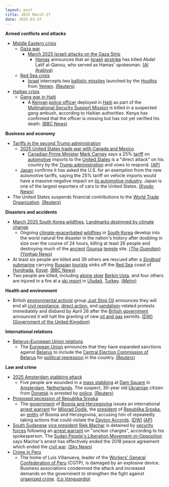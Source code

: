 ```yaml
---
layout: post
title: 2025 March 27
date: 2025-03-27
---
```



**Armed conflicts and attacks**

* [Middle Eastern crisis](https://en.wikipedia.org/wiki/Middle_Eastern_crisis_%282023%E2%80%93present%29 "Middle Eastern crisis (2023–present)")
  + [Gaza war](https://en.wikipedia.org/wiki/Gaza_war "Gaza war")
    - [March 2025 Israeli attacks on the Gaza Strip](https://en.wikipedia.org/wiki/March_2025_Israeli_attacks_on_the_Gaza_Strip "March 2025 Israeli attacks on the Gaza Strip")
      * [Hamas](https://en.wikipedia.org/wiki/Hamas "Hamas") announces that an [Israeli](https://en.wikipedia.org/wiki/Israeli_Defence_Forces "Israeli Defence Forces") [airstrike](https://en.wikipedia.org/wiki/Airstrike "Airstrike") has killed Abdel Latif al-Qanou, who served as Hamas' spokesman. [(Al Arabiya)](https://english.alarabiya.net/News/middle-east/2025/03/27/hamas-spokesperson-qanoua-killed-in-israeli-airstrike-hamas-media-)
  + [Red Sea crisis](https://en.wikipedia.org/wiki/Red_Sea_crisis "Red Sea crisis")
    - [Israel](https://en.wikipedia.org/wiki/Israel "Israel") intercepts two [ballistic missiles](https://en.wikipedia.org/wiki/Ballistic_missile "Ballistic missile") launched by the [Houthis](https://en.wikipedia.org/wiki/Houthis "Houthis") from [Yemen](https://en.wikipedia.org/wiki/Yemen "Yemen"). [(Reuters)](https://www.reuters.com/world/middle-east/sirens-sounded-israel-after-projectile-launched-yemen-military-says-2025-03-27/)
* [Haitian crisis](https://en.wikipedia.org/wiki/Haitian_crisis_%282018%E2%80%93present%29 "Haitian crisis (2018–present)")
  + [Gang war in Haiti](https://en.wikipedia.org/wiki/Gang_war_in_Haiti "Gang war in Haiti")
    - A [Kenyan](https://en.wikipedia.org/wiki/Kenya "Kenya") [police officer](https://en.wikipedia.org/wiki/Kenya_Police "Kenya Police") deployed in [Haiti](https://en.wikipedia.org/wiki/Haiti "Haiti") as part of the [Multinational Security Support Mission](https://en.wikipedia.org/wiki/Multinational_Security_Support_Mission "Multinational Security Support Mission") is killed in a suspected gang ambush, according to Haitian authorities. Kenya has confirmed that the officer is missing but has not yet verified his death. [(BBC News)](https://www.bbc.com/news/articles/cj0ql5yq167o)

**Business and economy**

* [Tariffs in the second Trump administration](https://en.wikipedia.org/wiki/Tariffs_in_the_second_Trump_administration "Tariffs in the second Trump administration")
  + [2025 United States trade war with Canada and Mexico](https://en.wikipedia.org/wiki/2025_United_States_trade_war_with_Canada_and_Mexico "2025 United States trade war with Canada and Mexico")
    - [Canadian Prime Minister](https://en.wikipedia.org/wiki/Prime_Minister_of_Canada "Prime Minister of Canada") [Mark Carney](https://en.wikipedia.org/wiki/Mark_Carney "Mark Carney") says a 25% [tariff](https://en.wikipedia.org/wiki/Tariff "Tariff") on [automotive](https://en.wikipedia.org/wiki/Automotive_industry "Automotive industry") imports to the [United States](https://en.wikipedia.org/wiki/United_States "United States") is a "direct attack" on his country by the [Trump administration](https://en.wikipedia.org/wiki/Second_presidency_of_Donald_Trump "Second presidency of Donald Trump") and vows to respond. [(AP)](https://apnews.com/article/canada-carney-trump-trade-war-a1ed1bb3bb9d69cc4d88eaeabe3ac16b)
  + [Japan](https://en.wikipedia.org/wiki/Japan "Japan") confirms it has asked the U.S. for an exemption from the new automotive tariffs, saying the 25% tariff on vehicle imports would have a massive negative impact on [its automotive industry](https://en.wikipedia.org/wiki/Automotive_industry_in_Japan "Automotive industry in Japan"). Japan is one of the largest exporters of cars to the United States. [(Kyodo News)](https://english.kyodonews.net/news/2025/03/5d5b549dc5ca-update1-japan-vows-appropriate-steps-against-us-auto-tariffs.html)
* The United States suspends financial contributions to the [World Trade Organization](https://en.wikipedia.org/wiki/World_Trade_Organization "World Trade Organization"). [(Reuters)](https://www.reuters.com/world/us-suspends-financial-contributions-wto-trade-sources-say-2025-03-27/)

**Disasters and accidents**

* [March 2025 South Korea wildfires](https://en.wikipedia.org/wiki/March_2025_South_Korea_wildfires "March 2025 South Korea wildfires"), [Landmarks destroyed by climate change](https://en.wikipedia.org/wiki/List_of_landmarks_destroyed_or_damaged_by_climate_change "List of landmarks destroyed or damaged by climate change")
  + Ongoing [climate-exacerbated](https://en.wikipedia.org/wiki/Climate_change "Climate change") [wildfires](https://en.wikipedia.org/wiki/Wildfire "Wildfire") in [South Korea](https://en.wikipedia.org/wiki/South_Korea "South Korea") develop into the worst natural fire disaster in the nation's history after doubling in size over the course of 24 hours, killing at least 26 people and destroying much of the [ancient](https://en.wikipedia.org/wiki/Silla "Silla") [Gounsa](https://en.wikipedia.org/wiki/Gounsa "Gounsa") [temple](https://en.wikipedia.org/wiki/Buddhist_temples_in_Korea "Buddhist temples in Korea") site. [(*The Guardian*)](https://www.theguardian.com/world/2025/mar/27/south-korea-fires-death-toll-rises-worst-in-history?CMP=Share_AndroidApp_Other) [(Yonhap News)](https://en.yna.co.kr/view/AEN20250327001953315)
* At least six people are killed and 39 others are rescued after a [*Sindbad*](/w/index.php?title=Sindbad_(submarine)&action=edit&redlink=1 "Sindbad (submarine) (page does not exist)") [submarine](https://en.wikipedia.org/wiki/Submarine "Submarine") carrying [Russian](https://en.wikipedia.org/wiki/Russia "Russia") [tourists](https://en.wikipedia.org/wiki/Tourism_in_Egypt "Tourism in Egypt") sinks off the [Red Sea](https://en.wikipedia.org/wiki/Red_Sea "Red Sea") coast of [Hurghada](https://en.wikipedia.org/wiki/Hurghada "Hurghada"), [Egypt](https://en.wikipedia.org/wiki/Egypt "Egypt"). [(BBC News)](https://www.bbc.co.uk/news/live/clynd93449kt)
* Two people are killed, including [alpine skier](https://en.wikipedia.org/wiki/Alpine_skiing "Alpine skiing") [Berkin Usta](https://en.wikipedia.org/wiki/Berkin_Usta "Berkin Usta"), and four others are injured in a fire at a [ski resort](https://en.wikipedia.org/wiki/Ski_resort "Ski resort") in [Uludağ](https://en.wikipedia.org/wiki/Uluda%C4%9F "Uludağ"), [Turkey](https://en.wikipedia.org/wiki/Turkey "Turkey"). [(*Metro*)](https://metro.co.uk/2025/03/27/olympic-skier-25-father-killed-fire-abandoned-ski-resort-hotel-22805146)

**Health and environment**

* British [environmental activist](https://en.wikipedia.org/wiki/Environmental_activist "Environmental activist") group [Just Stop Oil](https://en.wikipedia.org/wiki/Just_Stop_Oil "Just Stop Oil") announces they will end all [civil resistance](https://en.wikipedia.org/wiki/Civil_resistance "Civil resistance"), [direct action](https://en.wikipedia.org/wiki/Direct_action "Direct action"), and [vandalism](https://en.wikipedia.org/wiki/Vandalism "Vandalism")-related protests immediately and disband by April 26 after the [British government](https://en.wikipedia.org/wiki/Government_of_the_United_Kingdom "Government of the United Kingdom") announced it will halt the granting of new [oil and gas](https://en.wikipedia.org/wiki/Petroleum_industry "Petroleum industry") permits. [(DW)](https://www.dw.com/en/just-stop-oil-to-end-disruptive-climate-protests/a-72057363) [(Government of the United Kingdom)](https://www.gov.uk/government/consultations/building-the-north-seas-energy-future/building-the-north-seas-energy-future-consultation-document-accessible-webpage)

**International relations**

* [Belarus–European Union relations](https://en.wikipedia.org/wiki/Belarus%E2%80%93European_Union_relations "Belarus–European Union relations")
  + The [European Union](https://en.wikipedia.org/wiki/European_Union "European Union") announces that they have expanded sanctions against [Belarus](https://en.wikipedia.org/wiki/Belarus "Belarus") to include the [Central Election Commission of Belarus](https://en.wikipedia.org/wiki/Central_Election_Commission_of_Belarus "Central Election Commission of Belarus") for [political repression](https://en.wikipedia.org/wiki/Political_repression "Political repression") in the country. [(Reuters)](https://www.reuters.com/world/europe/eu-expands-sanctions-against-belarus-over-political-oppression-2025-03-27/)

**Law and crime**

* [2025 Amsterdam stabbing attack](https://en.wikipedia.org/wiki/2025_Amsterdam_stabbing_attack "2025 Amsterdam stabbing attack")
  + Five people are wounded in a [mass stabbing](https://en.wikipedia.org/wiki/Mass_stabbing "Mass stabbing") at [Dam Square](https://en.wikipedia.org/wiki/Dam_Square "Dam Square") in [Amsterdam](https://en.wikipedia.org/wiki/Amsterdam "Amsterdam"), [Netherlands](https://en.wikipedia.org/wiki/Netherlands "Netherlands"). The suspect, 30-year old [Ukrainian](https://en.wikipedia.org/wiki/Ukrainians "Ukrainians") citizen from [Donetsk](https://en.wikipedia.org/wiki/Donetsk "Donetsk") is arrested by [police](https://en.wikipedia.org/wiki/National_Police_Corps_%28Netherlands%29 "National Police Corps (Netherlands)"). [(Reuters)](https://www.reuters.com/world/europe/several-people-wounded-stabbing-near-amsterdams-dam-square-2025-03-27/)
* [Proposed secession of Republika Srpska](https://en.wikipedia.org/wiki/Proposed_secession_of_Republika_Srpska "Proposed secession of Republika Srpska")
  + The [government](https://en.wikipedia.org/wiki/Government_of_Bosnia_and_Herzegovina "Government of Bosnia and Herzegovina") of [Bosnia and Herzegovina](https://en.wikipedia.org/wiki/Bosnia_and_Herzegovina "Bosnia and Herzegovina") issues an international [arrest warrant](https://en.wikipedia.org/wiki/Arrest_warrant "Arrest warrant") for [Milorad Dodik](https://en.wikipedia.org/wiki/Milorad_Dodik "Milorad Dodik"), the [president](https://en.wikipedia.org/wiki/President_of_Republika_Srpska "President of Republika Srpska") of [Republika Srpska](https://en.wikipedia.org/wiki/Republika_Srpska "Republika Srpska"), an [entity](https://en.wikipedia.org/wiki/Political_divisions_of_Bosnia_and_Herzegovina "Political divisions of Bosnia and Herzegovina") of Bosnia and Herzegovina, accusing him of repeatedly taking actions that could violate the [Dayton Accords](https://en.wikipedia.org/wiki/Dayton_Agreement "Dayton Agreement"). [(DW)](https://www.dw.com/en/bosnia-issues-international-arrest-warrant-for-milorad-dodik/a-72060737) [(AP)](https://apnews.com/article/bosnia-serbs-dodik-arrest-warrant-a275f3ca18b5e157af31eaabb6ea92a3)
* [South Sudanese](https://en.wikipedia.org/wiki/South_Sudan "South Sudan") [vice president](https://en.wikipedia.org/wiki/Vice_President_of_South_Sudan "Vice President of South Sudan") [Riek Machar](https://en.wikipedia.org/wiki/Riek_Machar "Riek Machar") is detained by [security forces](https://en.wikipedia.org/wiki/South_Sudan_People%27s_Defence_Forces "South Sudan People's Defence Forces") following an [arrest warrant](https://en.wikipedia.org/wiki/Arrest_warrant "Arrest warrant") on "unclear charges", according to his spokesperson. The [Sudan People's Liberation Movement-in-Opposition](https://en.wikipedia.org/wiki/Sudan_People%27s_Liberation_Movement-in-Opposition "Sudan People's Liberation Movement-in-Opposition") says Machar's arrest has effectively ended the 2018 peace agreement which ended the [civil war](https://en.wikipedia.org/wiki/South_Sudanese_Civil_War "South Sudanese Civil War"). [(Sky News)](https://news.sky.com/story/south-sudan-opposition-leader-riek-machar-detained-amid-warnings-of-renewed-civil-war-in-worlds-youngest-country-13336474)
* [Crime in Peru](https://en.wikipedia.org/wiki/Crime_in_Peru "Crime in Peru")
  + The home of Luis Villanueva, leader of the [Workers' General Confederation of Peru](https://en.wikipedia.org/wiki/Confederaci%C3%B3n_General_de_Trabajadores_del_Per%C3%BA "Confederación General de Trabajadores del Perú") (CGTP), is damaged by an explosive device. Business associations condemned the attack and increased demands on the government to strengthen the fight against [organized crime](https://en.wikipedia.org/wiki/Organized_crime "Organized crime"). [(*La Vanguardia*)](https://www.lavanguardia.com/vida/20250328/10527369/maximo-lider-sindical-peru-sufre-ataque-explosivos-casa-agenciaslv20250328.html)
